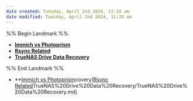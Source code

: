 ```yaml
---
date created: Tuesday, April 2nd 2024, 11:34 am
date modified: Tuesday, April 2nd 2024, 11:35 am
---
```


%% Begin Landmark %%
- **[Immich vs Photoprism](Immich%20vs%20Photoprism.md)**
- **[Rsync Related](Rsync%20Related.md)**
- **[TrueNAS Drive Data Recovery](TrueNAS%20Drive%20Data%20Recovery.md)**

%% End Landmark %%
- **[Immich vs Photoprism](Immich%20vs%20Photoprism/Immich%20vs%20Photoprism.md)covery][Rsync Related](Rsync%20Related/Rsync%20Related.md)TrueNAS%20Drive%20Data%20Recovery/TrueNAS%20Drive%20Data%20Recovery.md)
